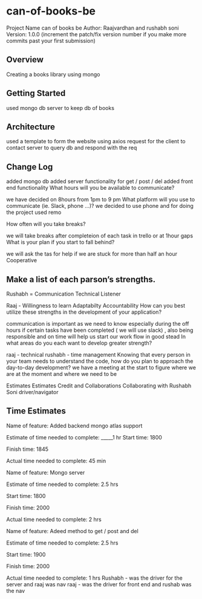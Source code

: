 # can-of-books-be
Project Name can of books be
Author: Raajvardhan and rushabh soni Version: 1.0.0 (increment the patch/fix version number if you make more commits past your first submission)

## Overview
Creating a books library using mongo

## Getting Started
used mongo db server to keep db of books

## Architecture
used a template to form the website using axios request for the client to contact server to query db and respond with the req

## Change Log
added mongo db
added server functionality for get / post / del
added front end functionality
What hours will you be available to communicate?

we have decided on 8hours from 1pm to 9 pm What platform will you use to communicate (ie. Slack, phone …)? we decided to use phone and for doing the project used remo

How often will you take breaks?

we will take breaks after completeion of each task in trello or at 1hour gaps What is your plan if you start to fall behind?

we will ask the tas for help if we are stuck for more than half an hour Cooperative

## Make a list of each parson’s strengths.

Rushabh = Communication Technical Listener

Raaj - Willingness to learn Adaptabilty Accountability How can you best utilize these strengths in the development of your application?

communication is important as we need to know especially during the off hours if certain tasks have been completed ( we will use slack) , also being responsible and on time will help us start our work flow in good stead In what areas do you each want to develop greater strength?

raaj - technical
rushabh - time management Knowing that every person in your team needs to understand the code, how do you plan to approach the day-to-day development? we have a meeting at the start to figure where we are at the moment and where we need to be

Estimates
Estimates
Credit and Collaborations
Collaborating with Rushabh Soni driver/navigator

## Time Estimates

Name of feature: Added backend mongo atlas support

Estimate of time needed to complete: _____1 hr Start time: 1800

Finish time: 1845

Actual time needed to complete: 45 min

Name of feature: Mongo server

Estimate of time needed to complete: 2.5 hrs

Start time: 1800

Finish time: 2000

Actual time needed to complete: 2 hrs

Name of feature: Adeed method to get / post and del

Estimate of time needed to complete: 2.5 hrs

Start time: 1900

Finish time: 2000

Actual time needed to complete: 1 hrs Rushabh - was the driver for the server and raaj was nav raaj - was the driver for front end and rushab was the nav